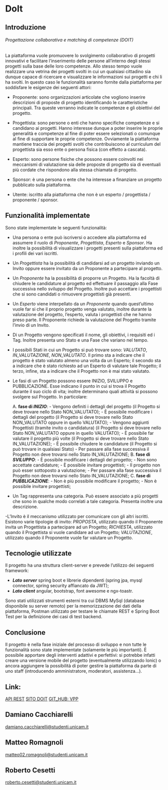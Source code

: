 # DoIt
## Introduzione
###### Progettazione collaborativa e matching di competenze (DOIT)

La piattaforma vuole promuovere lo svolgimento collaborativo di progetti innovativi e facilitare l’inserimento delle persone all’interno degli stessi progetti sulla base delle loro competenze. Allo stesso tempo vuole realizzare una vetrina dei progetti svolti in cui un qualsiasi cittadino sia dunque capace di ricercare e visualizzare le informazioni sui progetti e chi li ha svolti. In questo caso le funzionalità saranno fornite dalla piattaforma per soddisfare le esigenze dei seguenti attori:

- Proponente: sono organizzazioni articolate che vogliono inserire descrizioni di proposte di progetto identificando le caratteristiche principali. Tra queste verranno indicate le competenze e gli obiettivi del progetto.

- Progettista: sono persone o enti che hanno specifiche competenze e si candidano ai progetti. Hanno interesse dunque a poter inserire le proprie generalità e competenze al fine di poter essere selezionati o comunque al fine di supportare le proprie competenze. Ovviamente la piattaforma mantiene traccia dei progetti svolti che contribuiscono al curriculum del progettista sia esso ente o persona fisica (con effetto a cascata).

- Esperto: sono persone fisiche che possono essere coinvolti nei meccanismi di valutazione sia delle proposte di progetto sia di eventuali più cordate che rispondono alla stessa chiamata di progetto.

- Sponsor: è una persona o ente che ha interesse a finanziare un progetto pubblicato sulla piattaforma.

- Utente: iscritto alla piattaforma che non è un esperto / progettista / proponente / sponsor.


## Funzionalità implementate

Sono state implementate le seguenti funzionalità:

- Una persona o ente può iscriversi o accedere alla piattaforma ed assumere il ruolo di *Proponente*, *Progettista*, *Esperto* e *Sponsor*. Ha inoltre la possibilità di visualizzare i progetti presenti sulla piattaforma ed i profili dei vari iscritti.

- Un *Progettista* ha la possibilità di candidarsi ad  un progetto inviando un Invito oppure essere invitato da un Proponente a partecipare al progetto.

- Un *Proponente* ha la possibilità di proporre un Progetto. Ha la facoltà di chiudere le candidature al progetto ed effettuare il passaggio alla Fase successiva nello sviluppo del Progetto. Inoltre può accettare i progettisti che si sono candidati o rimuovere progettisti già presenti.

- Un *Esperto* viene interpellato da un *Proponente* quando quest’ultimo vuole far si che il proprio progetto venga valutato, inoltre durante la valutazione del progetto, l’esperto, valuta i progettisti che ne hanno preso parte. Il Proponente richiede la valutazione del Progetto tramite l’invio di un Invito.

- Di un Progetto vengono specificati il nome, gli obiettivi, i requisiti ed i Tag. Inoltre presenta uno Stato e una Fase che variano nel tempo.

- I possibili Stati in cui un Progetto si può trovare sono: *VALUTATO*, *IN_VALUTAZIONE*, *NON_VALUTATO*. Il primo sta a indicare che il progetto è stato valutato almeno una volta da un Esperto; il secondo sta a indicare che è stato richiesto ad un Esperto di valutare tale Progetto; il terzo, infine, sta a indicare che il Progetto non è mai stato valutato.

- Le fasi di un Progetto possono essere INIZIO, SVILUPPO e PUBBLICAZIONE. Esse indicano il punto in cui si trova il Progetto durante il suo ciclo di vita; inoltre determinano quali attività si possono svolgere sul Progetto. In particolare: 

  A. **fase di _INIZIO_**:
         - Vengono definiti i dettagli del progetto (il Progetto si deve trovare nello Stato NON_VALUTATO);
         - È possibile modificare i dettagli del progetto (il Progetto si deve trovare nello Stato NON_VALUTATO oppure in quello VALUTATO);
         - Vengono aggiunti Progettisti (tramite invito o candidatura) (il Progetto si deve trovare nello Stato NON_VALUTATO oppure in quello VALUTATO);
         - È possibile far valutare il progetto più volte (il Progetto si deve trovare nello Stato IN_VALUTAZIONE);
         - È possibile chiudere le candidature (il Progetto si può trovare in qualsiasi Stato)
         - Per passare alla fase successiva il Progetto non deve trovarsi nello Stato IN_VALUTAZIONE;
  B. **fase di _SVILUPPO_**:
         - È possibile modificare i dettagli del progetto;
         - Non sono accettate candidature;
         - È possibile invitare progettisti;
         - Il progetto non può esser sottoposto a valutazione;
         - Per passare alla fase successiva il Progetto non deve trovarsi nello Stato IN_VALUTAZIONE;
  C. **fase di _PUBBLICAZIONE_**:
         - Non è più possibile modificare il progetto;
         - Non è possibile invitare progettisti;

- Un Tag rappresenta una categoria. Può essere associato a più progetti che sono in qualche modo correlati a tale categoria. Presenta inoltre una descrizione.

-L’Invito è il meccanismo utilizzato per comunicare con gli altri iscritti. Esistono varie tipologie di invito: *PROPOSTA*, utilizzato quando il Proponente invita un Progettista a partecipare ad un Progetto; *RICHIESTA*, utilizzato quando il Progettista si vuole candidare ad un Progetto; *VALUTAZIONE*, utilizzato quando il Proponente vuole far valutare un Progetto.

## Tecnologie utilizzate

Il progetto ha una struttura client-server e prevede l’utilizzo dei seguenti framework: 

- **_Lato server_** spring boot e librerie dipendenti (spring jpa, mysql connector, spring security affiancato da JWT);
- **_Lato client_** angular, bootstrap, font awesome e ngx-toastr.

Sono stati utilizzati strumenti esterni tra cui DBMS MySql (database disponibile su server remoto) per la memorizzazione dei dati della piattaforma, Postman utilizzato per testare le chiamate REST e Spring Boot Test per la definizione dei casi di test backend. 

## Conclusione

Il progetto è nella fase iniziale del processo di sviluppo e non tutte le funzionalità sono state implementate (solamente le più importanti). È possibile apportare degli interventi adattivi e perfettivi: si potrebbe infatti creare una versione mobile del progetto (eventualmente utilizzando Ionic) o ancora aggiungere la possibilità di poter gestire la piattaforma da parte di uno staff (introducendo amministratore, moderatori, assistenza...). 


## Link: 

[API REST](https://docs.google.com/document/d/16OW7QSL1tU7NaCpgY1egUgvuEePVTtGo1WAbr2z3L4s/edit?usp=sharing)
[SITO DOIT](http://207.154.220.231/)
[GIT_HUB: VPP](https://github.com/damiano-cacchiarelli/DMR-DOIT-VP)  


## Damiano Cacchiarelli 
damiano.cacchiarelli@studenti.unicam.it
## Matteo Romagnoli
matteo02.romagnoli@studenti.unicam.it
## Roberto Cesetti
roberto.cesetti@studenti.unicam.it


